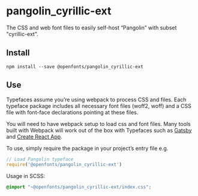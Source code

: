 
# pangolin_cyrillic-ext

The CSS and web font files to easily self-host “Pangolin” with subset "cyrillic-ext".

## Install

`npm install --save @openfonts/pangolin_cyrillic-ext`

## Use

Typefaces assume you’re using webpack to process CSS and files. Each typeface
package includes all necessary font files (woff2, woff) and a CSS file with
font-face declarations pointing at these files.

You will need to have webpack setup to load css and font files. Many tools built
with Webpack will work out of the box with Typefaces such as [Gatsby](https://github.com/gatsbyjs/gatsby)
and [Create React App](https://github.com/facebookincubator/create-react-app).

To use, simply require the package in your project’s entry file e.g.

```javascript
// Load Pangolin typeface
require('@openfonts/pangolin_cyrillic-ext')
```

Usage in SCSS:
```scss
@import "~@openfonts/pangolin_cyrillic-ext/index.css";
```

